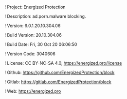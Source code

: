 ! Project: Energized Protection

! Description: ad.porn.malware blocking.

! Version: 6.0.1.20.10.304.06

! Build Version: 20.10.304.06

! Build Date: Fri, 30 Oct 20 06:06:50

! Version Code: 3040606

! License: CC BY-NC-SA 4.0, https://energized.pro/license

! Github: https://github.com/EnergizedProtection/block

! Gitlab: https://gitlab.com/EnergizedProtection/block


! Web: https://energized.pro
